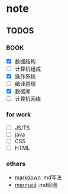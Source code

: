 # note

## TODOS

### BOOK

- [x] 数据结构
- [ ] 计算机组成  
- [x] 操作系统
- [ ] 编译原理
- [x] 数据库
- [ ] 计算机网络

### for work

- [ ] JS/TS
- [ ] java
- [ ] CSS
- [ ] HTML

### others

- [markdown](https://markdown.com.cn/)   .md写法
- [mermaid](http://mermaid-js.github.io/mermaid/#/)  .md绘图

